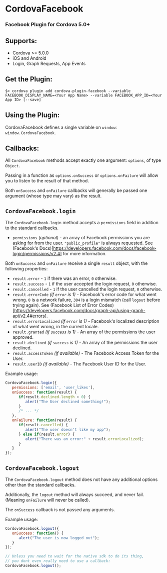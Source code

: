 # CordovaFacebook

### Facebook Plugin for Cordova 5.0+

## Supports:

- Cordova >= 5.0.0
- iOS and Android
- Login, Graph Requests, App Events

## Get the Plugin:

```shell
$> cordova plugin add cordova-plugin-facebook --variable FACEBOOK_DISPLAY_NAME=<Your App Name> --variable FACEBOOK_APP_ID=<Your App ID> [--save]
```

## Using the Plugin:

CordovaFacebook defines a single variable on `window`: `window.CordovaFacebook`.

## Callbacks:

All `CordovaFacebook` methods accept exactly one argument: `options`, of type `Object`.

Passing in a function as `options.onSuccess` or `options.onFailure` will allow you to listen to the result of that method.

Both `onSuccess` and `onFailure` callbacks will generally be passed one argument (whose type may vary) as the result.

## `CordovaFacebook.login`

The `CordovaFacebook.login` method accepts a `permissions` field in addition to the standard callbacks.

- `permissions` _(optional)_ - an array of Facebook permissions you are asking for from the user. `"public_profile"` is always requested. See (Facebook's Docs)[https://developers.facebook.com/docs/facebook-login/permissions/v2.4] for more information.

Both `onSuccess` and `onFailure` receive a single `result` object, with the following properties:

- `result.error` - `1` if there was an error, `0` otherwise.
- `result.success` - `1` if the user accepted the login request, `0` otherwise.
- `result.cancelled` - `1` if the user cancelled the login request, `0` otherwise.
- `result.errorCode` _(if `error` is 1)_ - Facebook's error code for what went wrong. `0` is a network failure, `304` is a login mismatch (call `logout` before trying again). See (Facebook List of Error Codes)[https://developers.facebook.com/docs/graph-api/using-graph-api/v2.4#errors].
- `result.errorLocalized` _(if `error` is 1)_ - Facebook's localized description of what went wrong, in the current locale.
- `result.granted` _(if `success` is 1)_ - An array of the permissions the user approved.
- `result.declined` _(if `success` is 1)_ - An array of the permissions the user declined.
- `result.accessToken` _(if available)_ - The Facebook Access Token for the User.
- `result.userID` _(if available)_ - The Facebook User ID for the User.

Example usage:

```javascript
CordovaFacebook.login({
   permissions: ['email', 'user_likes'],
   onSuccess: function(result) {
      if(result.declined.length > 0) {
         alert("The User declined something!");
      }
      /* ... */
   },
   onFailure: function(result) {
      if(result.cancelled) {
         alert("The user doesn't like my app");
      } else if(result.error) {
         alert("There was an error:" + result.errorLocalized);
      }
   }
});
```

## `CordovaFacebook.logout`

The `CordovaFacebook.logout` method does not have any additional options other than the standard callbacks.

Additionally, the `logout` method will always succeed, and never fail. (Meaning `onFailure` will never be called).

The `onSuccess` callback is not passed any arguments.

Example usage:

```javascript
CordovaFacebook.logout({
   onSuccess: function() {
      alert("The user is now logged out");
   }
});

// Unless you need to wait for the native sdk to do its thing,
// you dont even really need to use a callback:
CordovaFacebook.logout();
```


